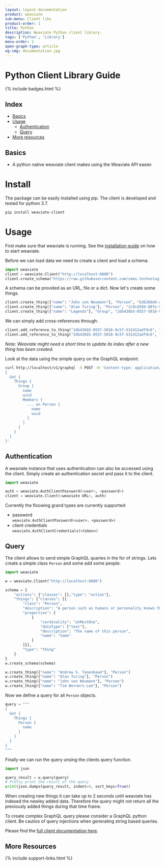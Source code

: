 ```yaml
---
layout: layout-documentation
product: weaviate
sub-menu: Client libs
product-order: 1
title: Python
description: Weaviate Python client library.
tags: ['Python', 'Library']
menu-order: 1
open-graph-type: article
og-img: documentation.jpg
---
```


# Python Client Library Guide

{% include badges.html %}

## Index

- [Basics](#basics)
- [Usage](#usage)
  - [Authentication](#authentication)
  - [Query](#query)
- [More resources](#more-resources)

## Basics
- A python native weaviate client makes using the Weaviate API easier.

# Install

The package can be easily installed using pip. The client is developed and tested for python 3.7. 

```sh
pip install weaviate-client
```

# Usage

First make sure that weaviate is running. See the [installation guide](https://www.semi.technology/documentation/weaviate/current/get-started/install.html) on how to start weaviate.


Before we can load data we need to create a client and load a schema.

```python
import weaviate
client = weaviate.Client("http://localhost:8080")
client.create_schema("https://raw.githubusercontent.com/semi-technologies/weaviate-python-client/master/documentation/getting_started/people_schema.json")
```

A schema can be provided as an URL, file or a dict.
Now let's create some things.

```python
client.create_thing({"name": "John von Neumann"}, "Person", "b36268d4-a6b5-5274-985f-45f13ce0c642")
client.create_thing({"name": "Alan Turing"}, "Person", "1c9cd584-88fe-5010-83d0-017cb3fcb446")
client.create_thing({"name": "Legends"}, "Group", "2db436b5-0557-5016-9c5f-531412adf9c6")
```

We can simply add cross-references through:

```python
client.add_reference_to_thing("2db436b5-0557-5016-9c5f-531412adf9c6", "members", "b36268d4-a6b5-5274-985f-45f13ce0c642")
client.add_reference_to_thing("2db436b5-0557-5016-9c5f-531412adf9c6", "members", "1c9cd584-88fe-5010-83d0-017cb3fcb446")
```

*Note: Weaviate might need a short time to update its index after a new thing has been created.*

Look at the data using the simple query on the GraphQL endpoint:

```bash
curl http://localhost/v1/graphql -X POST -H 'Content-type: application/json' -d '
{
  Get {
    Things {
      Group {
        name
        uuid
        Members {
          ... on Person {
            name
            uuid
          }
        }
      }
    }
  }
}'
```

## Authentication

A weaviate instance that uses authentication can also be accessed using the client. Simply create an authentication secret and pass it to the client.

```python
import weaviate

auth = weaviate.AuthClientPassword(<user>, <password>)
client = weaviate.Client(<weaviate URL>, auth)
```

Currently the floowing grand types are currently supported:
 - password \
 `weaviate.AuthClientPassword(<user>, <password>)`
 - client credentials \
 `weaviate.AuthClientCredentials(<token>)`

## Query

The client allows to send simple GraphQL queries in the for of strings. Lets create a simple class `Person` and some add some people.

```python
import weaviate

w = weaviate.Client("http://localhost:8080")

schema = {
    "actions": {"classes": [],"type": "action"},
    "things": {"classes": [{
        "class": "Person",
        "description": "A person such as humans or personality known through culture",
        "properties": [
            {
                "cardinality": "atMostOne",
                "dataType": ["text"],
                "description": "The name of this person",
                "name": "name"
            }
        ]}],
        "type": "thing"
    }
}
w.create_schema(schema)

w.create_thing({"name": "Andrew S. Tanenbaum"}, "Person")
w.create_thing({"name": "Alan Turing"}, "Person")
w.create_thing({"name": "John von Neumann"}, "Person")
w.create_thing({"name": "Tim Berners-Lee"}, "Person")
```

Now we define a query for all `Person` objects.
```python
query = """
{
  Get {
    Things {
      Person {
        name
      }
    }
  }
}
"""
```

Finally we can run the query unsing the clients query function.

```python
import json

query_result = w.query(query)
# Pretty print the result of the query
print(json.dumps(query_result, indent=4, sort_keys=True))
```

When creating new things it can take up to 2 seconds until weaviate has indexed the newley added data. Therefore the query might not return all the previously added things during that time frame. 

To create complex GraphQL query please consider a GraphQL python client. 
Be cautios of query injections when generating string based queries.

Please find the [full client documentation here](https://semi-technologies.github.io/weaviate-python-client/html/index.html).

## More Resources

{% include support-links.html %}